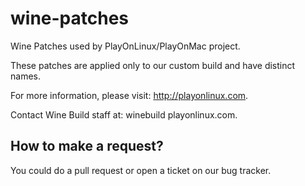 wine-patches
============

Wine Patches used by PlayOnLinux/PlayOnMac project.

These patches are applied only to our custom build and have distinct names.

For more information, please visit: http://playonlinux.com.

Contact Wine Build staff at: winebuild <at> playonlinux.com.

How to make a request?
----------------------

You could do a pull request or open a ticket on our bug tracker.
